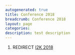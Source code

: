 ```yaml
---
autogenerated: true
title: Conference 2018
breadcrumb: Conference 2018
layout: page
categories: 
description: test description
---
```


1.  REDIRECT [I2K 2018](I2K_2018)
